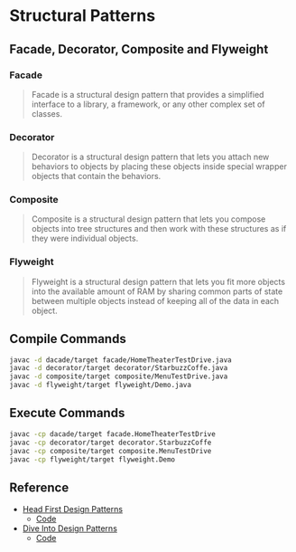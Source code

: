 # Structural Patterns
## Facade, Decorator, Composite and Flyweight

### Facade
> Facade is a structural design pattern that provides a simplified interface to a library, a framework, or any other complex set of classes.

### Decorator
> Decorator is a structural design pattern that lets you attach new behaviors to objects by placing these objects inside special wrapper objects that contain the behaviors.

### Composite
> Composite is a structural design pattern that lets you compose objects into tree structures and then work with these structures as if they were individual objects.

### Flyweight
> Flyweight is a structural design pattern that lets you fit more objects into the available amount of RAM by sharing common parts of state between multiple objects instead of keeping all of the data in each object.

## Compile Commands

```sh
javac -d dacade/target facade/HomeTheaterTestDrive.java
javac -d decorator/target decorator/StarbuzzCoffe.java
javac -d composite/target composite/MenuTestDrive.java
javac -d flyweight/target flyweight/Demo.java
```
## Execute Commands
```sh
javac -cp dacade/target facade.HomeTheaterTestDrive
javac -cp decorator/target decorator.StarbuzzCoffe
javac -cp composite/target composite.MenuTestDrive
javac -cp flyweight/target flyweight.Demo
```

## Reference
* [Head First Design Patterns](https://www.oreilly.com/library/view/head-first-design/0596007124/)
  * [Code](https://github.com/bethrobson/Head-First-Design-Patterns)
* [Dive Into Design Patterns](https://refactoring.guru/design-patterns/book)
  * [Code](https://github.com/RefactoringGuru/design-patterns-java)